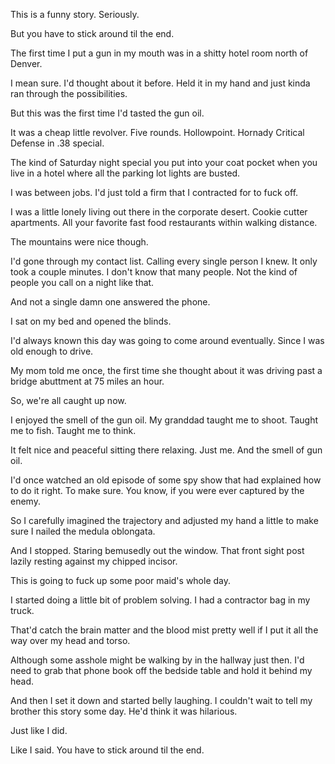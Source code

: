 This is a funny story. Seriously.

But you have to stick around til the end.

The first time I put a gun in my mouth was in a shitty hotel room north of Denver.

I mean sure. I'd thought about it before. Held it in my hand and just kinda ran through the possibilities. 

But this was the first time I'd tasted the gun oil. 

It was a cheap little revolver. Five rounds. Hollowpoint. Hornady Critical Defense in .38 special. 

The kind of Saturday night special you put into your coat pocket when you live in a hotel where all the parking lot lights are busted.

I was between jobs. I'd just told a firm that I contracted for to fuck off. 

I was a little lonely living out there in the corporate desert. Cookie cutter apartments. All your favorite fast food restaurants within walking distance.

The mountains were nice though.

I'd gone through my contact list. Calling every single person I knew. It only took a couple minutes. I don't know that many people. Not the kind of people you call on a night like that.

And not a single damn one answered the phone.

I sat on my bed and opened the blinds.

 I'd always known this day was going to come around eventually. Since I was old enough to drive.

 My mom told me once, the first time she thought about it was driving past a bridge abuttment at 75 miles an hour.

 So, we're all caught up now.

 I enjoyed the smell of the gun oil. My granddad taught me to shoot. Taught me to fish. Taught me to think. 
 
 It felt nice and peaceful sitting there relaxing. Just me. And the smell of gun oil.

 I'd once watched an old episode of some spy show that had explained how to do it right. To make sure. You know, if you were ever captured by the enemy.

 So I carefully imagined the trajectory and adjusted my hand a little to make sure I nailed the medula oblongata.

 And I stopped. Staring bemusedly out the window. That front sight post lazily resting against my chipped incisor. 
 
 This is going to fuck up some poor maid's whole day.

 I started doing a little bit of problem solving. I had a contractor bag in my truck. 

 That'd catch the brain matter and the blood mist pretty well if I put it all the way over my head and torso.

 Although some asshole might be walking by in the hallway just then. I'd need to grab that phone book off the bedside table and hold it behind my head.

 And then I set it down and started belly laughing. I couldn't wait to tell my brother this story some day. He'd think it was hilarious. 

 Just like I did.

 Like I said. You have to stick around til the end.

